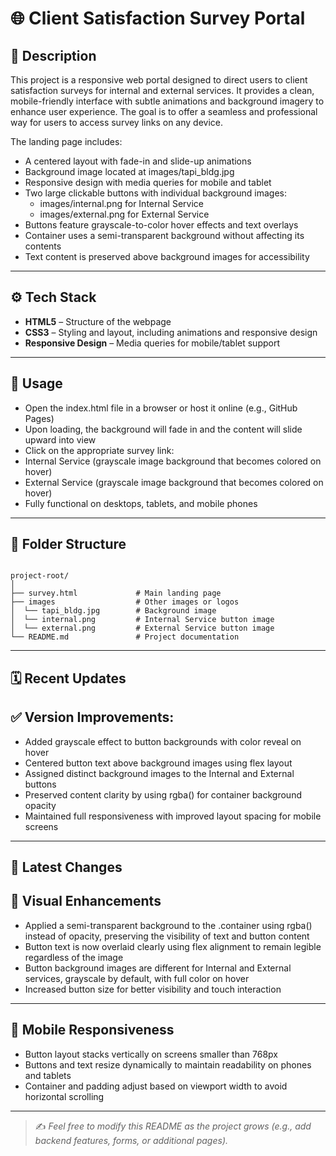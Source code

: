 # 🌐 Client Satisfaction Survey Portal

## 📝 Description

This project is a responsive web portal designed to direct users to client satisfaction surveys for internal and external services. It provides a clean, mobile-friendly interface with subtle animations and background imagery to enhance user experience. The goal is to offer a seamless and professional way for users to access survey links on any device.

The landing page includes:
* A centered layout with fade-in and slide-up animations
* Background image located at images/tapi_bldg.jpg
* Responsive design with media queries for mobile and tablet
* Two large clickable buttons with individual background images:
  - images/internal.png for Internal Service
  - images/external.png for External Service
* Buttons feature grayscale-to-color hover effects and text overlays
* Container uses a semi-transparent background without affecting its contents
* Text content is preserved above background images for accessibility

---

## ⚙️ Tech Stack

* **HTML5** – Structure of the webpage
* **CSS3** – Styling and layout, including animations and responsive design
* **Responsive Design** – Media queries for mobile/tablet support

---

## 🚀 Usage

* Open the index.html file in a browser or host it online (e.g., GitHub Pages)
* Upon loading, the background will fade in and the content will slide upward into view
* Click on the appropriate survey link:
* Internal Service (grayscale image background that becomes colored on hover)
* External Service (grayscale image background that becomes colored on hover)
* Fully functional on desktops, tablets, and mobile phones

---

## 📂 Folder Structure
<pre><code>
project-root/
│
├── survey.html             # Main landing page
├── images                  # Other images or logos
│  └── tapi_bldg.jpg        # Background image
│  └── internal.png         # Internal Service button image
│  └── external.png         # External Service button image
└── README.md               # Project documentation
</code></pre>
---

## 🗓️ Recent Updates

## ✅ Version Improvements:
* Added grayscale effect to button backgrounds with color reveal on hover
* Centered button text above background images using flex layout
* Assigned distinct background images to the Internal and External buttons
* Preserved content clarity by using rgba() for container background opacity
* Maintained full responsiveness with improved layout spacing for mobile screens

---

## 🔄 Latest Changes

## 🔧 Visual Enhancements
* Applied a semi-transparent background to the .container using rgba() instead of opacity, preserving the visibility of text and button content
* Button text is now overlaid clearly using flex alignment to remain legible regardless of the image
* Button background images are different for Internal and External services, grayscale by default, with full color on hover
* Increased button size for better visibility and touch interaction

---

## 📱 Mobile Responsiveness
* Button layout stacks vertically on screens smaller than 768px
* Buttons and text resize dynamically to maintain readability on phones and tablets
* Container and padding adjust based on viewport width to avoid horizontal scrolling

---

> ✍ *Feel free to modify this README as the project grows (e.g., add backend features, forms, or additional pages).*
